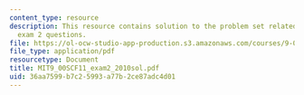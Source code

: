 ```yaml
---
content_type: resource
description: This resource contains solution to the problem set related to 2010 practice
  exam 2 questions.
file: https://ol-ocw-studio-app-production.s3.amazonaws.com/courses/9-00sc-introduction-to-psychology-fall-2011/36aa7599b7c25993a77b2ce87adc4d01_MIT9_00SCF11_exam2_2010sol.pdf
file_type: application/pdf
resourcetype: Document
title: MIT9_00SCF11_exam2_2010sol.pdf
uid: 36aa7599-b7c2-5993-a77b-2ce87adc4d01
---
```

